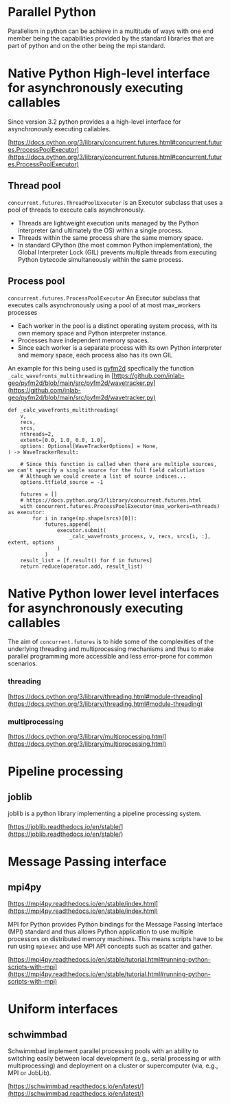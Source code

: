 # Parallel Python

Parallelism in python can be achieve in a multitude of ways with one end member being 
the capabilities provided by the standard libraries that are part of python and on the 
other being the mpi standard.


# Native Python High-level interface for asynchronously executing callables

Since version 3.2 python provides a a high-level interface for asynchronously executing callables.

[https://docs.python.org/3/library/concurrent.futures.html#concurrent.futures.ProcessPoolExecutor](https://docs.python.org/3/library/concurrent.futures.html#concurrent.futures.ProcessPoolExecutor)

## Thread pool
`concurrent.futures.ThreadPoolExecutor` is an Executor subclass that uses a pool of threads to execute calls asynchronously. 
 - Threads are lightweight execution units managed by the Python interpreter (and ultimately the OS) within a single process.
 - Threads within the same process share the same memory space.
 - In standard CPython (the most common Python implementation), the Global Interpreter Lock (GIL) prevents multiple threads from executing Python bytecode simultaneously within the same process.


## Process pool 

`concurrent.futures.ProcessPoolExecutor` An Executor subclass that executes calls 
asynchronously using a pool of at most max_workers processes
 - Each worker in the pool is a distinct operating system process, with its own memory space and Python interpreter instance. 
- Processes have independent memory spaces.
- Since each worker is a separate process with its own Python interpreter and memory space, each process also has its own GIL

An example for this being used is [pyfm2d](https://github.com/inlab-geo/pyfm2d/blob/main/src/pyfm2d) specfically the function
`_calc_wavefronts_multithreading` in  [https://github.com/inlab-geo/pyfm2d/blob/main/src/pyfm2d/wavetracker.py](https://github.com/inlab-geo/pyfm2d/blob/main/src/pyfm2d/wavetracker.py)

```
def _calc_wavefronts_multithreading(
    v,
    recs,
    srcs,
    nthreads=2,
    extent=[0.0, 1.0, 0.0, 1.0],
    options: Optional[WaveTrackerOptions] = None,
) -> WaveTrackerResult:

    # Since this function is called when there are multiple sources, we can't specify a single source for the full field calcutlation
    # Although we could create a list of source indices...
    options.ttfield_source = -1

    futures = []
    # https://docs.python.org/3/library/concurrent.futures.html
    with concurrent.futures.ProcessPoolExecutor(max_workers=nthreads) as executor:
        for i in range(np.shape(srcs)[0]):
            futures.append(
                executor.submit(
                    _calc_wavefronts_process, v, recs, srcs[i, :], extent, options
                )
            )
    result_list = [f.result() for f in futures]
    return reduce(operator.add, result_list)
```

# Native Python lower level interfaces for asynchronously executing callables

The aim of `concurrent.futures` is to hide some of the complexities 
of the underlying threading and multiprocessing mechanisms and thus to make parallel 
programming more accessible and less error-prone for common scenarios.

### threading 
[https://docs.python.org/3/library/threading.html#module-threading](https://docs.python.org/3/library/threading.html#module-threading)
 
### multiprocessing
[https://docs.python.org/3/library/multiprocessing.html](https://docs.python.org/3/library/multiprocessing.html)



# Pipeline processing

## joblib

joblib is a python library implementing a pipeline processing system.

[https://joblib.readthedocs.io/en/stable/](https://joblib.readthedocs.io/en/stable/)


# Message Passing interface 


## mpi4py

[https://mpi4py.readthedocs.io/en/stable/index.html](https://mpi4py.readthedocs.io/en/stable/index.html)

MPI for Python provides Python bindings for the Message Passing Interface (MPI) 
standard and thus allows Python application to use multiple processors on 
distributed memory machines. This means scripts have to be run using `mpiexec` 
and use MPI API concepts such as scatter and gather.

[https://mpi4py.readthedocs.io/en/stable/tutorial.html#running-python-scripts-with-mpi](https://mpi4py.readthedocs.io/en/stable/tutorial.html#running-python-scripts-with-mpi)

# Uniform interfaces

## schwimmbad

Schwimmbad implement parallel processing pools with an ability to switching easily between local development (e.g., serial processing or with multiprocessing) and deployment on a cluster or supercomputer (via, e.g., MPI or JobLib).

[https://schwimmbad.readthedocs.io/en/latest/](https://schwimmbad.readthedocs.io/en/latest/)